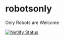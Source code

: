 # robotsonly
Only Robots are Welcome

[![Netlify Status](https://api.netlify.com/api/v1/badges/61038b27-1f20-4b9a-8526-17a95edbe340/deploy-status)](https://app.netlify.com/sites/robotsonly/deploys)
